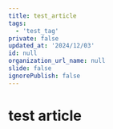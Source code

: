 ```yaml
---
title: test_article
tags:
  - 'test_tag'
private: false
updated_at: '2024/12/03'
id: null
organization_url_name: null
slide: false
ignorePublish: false
---
```

# test article